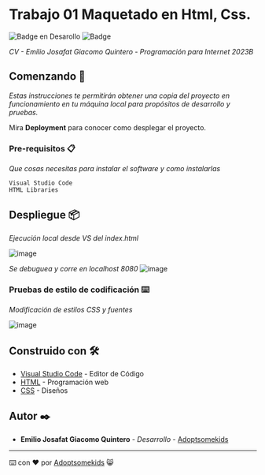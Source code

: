 # Trabajo 01 Maquetado en Html, Css.
   ![Badge en Desarollo](https://img.shields.io/badge/STATUS-Desarrollo%20Completo-blue)
   ![Badge](https://img.shields.io/pypi/status/aiogram.svg?style=flat-square)

_CV - Emilio Josafat Giacomo Quintero - Programación para Internet 2023B_

## Comenzando 🚀

_Estas instrucciones te permitirán obtener una copia del proyecto en funcionamiento en tu máquina local para propósitos de desarrollo y pruebas._

Mira **Deployment** para conocer como desplegar el proyecto.


### Pre-requisitos 📋

_Que cosas necesitas para instalar el software y como instalarlas_

```
Visual Studio Code
HTML Libraries
```

## Despliegue 📦

_Ejecución local desde VS del index.html_

![image](https://github.com/Adoptsomekids/Maquetado-en-Html-Css-CV/assets/83385717/6e90313b-6336-4dc2-852d-d2e1567a8db1)

_Se debuguea y corre en localhost 8080_
![image](https://github.com/Adoptsomekids/Maquetado-en-Html-Css-CV/assets/83385717/c3a104b4-8671-466a-ba74-ec35398d2e42)

### Pruebas de estilo de codificación ⌨️

_Modificación de estilos CSS y fuentes_

![image](https://github.com/Adoptsomekids/Maquetado-en-Html-Css-CV/assets/83385717/e65fba43-b394-4714-98ff-e8318a4a4395)


## Construido con 🛠️

* [Visual Studio Code](https://code.visualstudio.com/) - Editor de Código
* [HTML](https://html.com/document/) - Programación web
* [CSS](https://developer.mozilla.org/en-US/docs/Web/CSS/Reference) - Diseños

## Autor ✒️

* **Emilio Josafat Giacomo Quintero** - *Desarrollo* - [Adoptsomekids](https://github.com/Adoptsomekids)

---
⌨️ con ❤️ por [Adoptsomekids](https://github.com/Adoptsomekids) 😸
